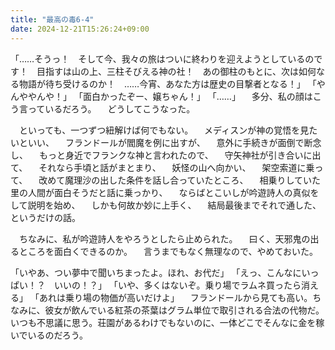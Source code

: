 ```yaml
---
title: "最高の毒6-4"
date: 2024-12-21T15:26:24+09:00
---
```

「……そうっ！　そして今、我々の旅はついに終わりを迎えようとしているのです！　目指すは山の上、三柱そびえる神の社！　あの御柱のもとに、次は如何なる物語が待ち受けるのか！　……今宵、あなた方は歴史の目撃者となる！」
「やんややんや！」
「面白かったぞー、嬢ちゃん！」
「……」
　多分、私の顔はこう言っているだろう。
　どうしてこうなった。




　といっても、一つずつ紐解けば何でもない。
　メディスンが神の覚悟を見たいといい、
　フランドールが閻魔を例に出すが、
　意外に手続きが面倒で断念し、
　もっと身近でフランクな神と言われたので、
　守矢神社が引き合いに出て、
　それなら手頃と話がまとまり、
　妖怪の山へ向かい、
　架空索道に乗って、
　改めて魔理沙の出した条件を話し合っていたところ、
　相乗りしていた里の人間が面白そうだと話に乗っかり、
　ならばとこいしが吟遊詩人の真似をして説明を始め、
　しかも何故か妙に上手く、
　結局最後までそれで通した、というだけの話。

　ちなみに、私が吟遊詩人をやろうとしたら止められた。
　曰く、天邪鬼の出るところを面白くできるのか。
　言うまでもなく無理なので、やめておいた。




「いやあ、つい夢中で聞いちまったよ。ほれ、お代だ」
「えっ、こんなにいっぱい！？　いいの！？」
「いや、多くはないぞ。乗り場でラムネ買ったら消える」
「あれは乗り場の物価が高いだけよ」
　フランドールから見ても高い。ちなみに、彼女が飲んでいる紅茶の茶葉はグラム単位で取引される合法の代物だ。いつも不思議に思う。荘園があるわけでもないのに、一体どこでそんなに金を稼いでいるのだろう。




　
